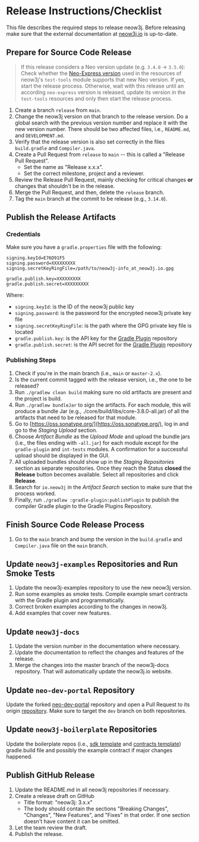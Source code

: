 # Release Instructions/Checklist

This file describes the required steps to release neow3j. Before releasing make sure that the external documentation
at [neow3j.io](https://neow3j.io) is up-to-date.

## Prepare for Source Code Release

> If this release considers a Neo version update (e.g. `3.4.0` &rarr; `3.5.0`): Check whether the [Neo-Express
> version](https://github.com/neo-project/neo-express/releases) used in the resources of neow3j's `test-tools` module 
> supports that new Neo version. If yes, start the release process. Otherwise, wait with this release until 
> an according `neo-express` version is released, update its version in the `test-tools` resources and only then 
> start the release process. 

1. Create a branch `release` from `main`.
2. Change the neow3j version on that branch to the release version. Do a global search with the previous version number
   and replace it with the new version number. There should be two affected files, i.e., `README.md`,
   and `DEVELOPMENT.md`.
3. Verify that the release version is also set correctly in the files `build.gradle` and `Compiler.java`.
4. Create a Pull Request from `release` to `main` -- this is called a "Release Pull Request".
    - Set the name as "Release x.x.x".
    - Set the correct milestone, project and a reviewer.
5. Review the Release Pull Request, mainly checking for critical changes **or** changes that shouldn't be in the
   release.
6. Merge the Pull Request, and then, delete the `release` branch.
7. Tag the `main` branch at the commit to be release (e.g., `3.14.0`).

## Publish the Release Artifacts

### Credentials

Make sure you have a `gradle.properties` file with the following:

```
signing.keyId=E76D91F5
signing.password=XXXXXXXXX
signing.secretKeyRingFile=/path/to/neow3j-info_at_neow3j.io.gpg

gradle.publish.key=XXXXXXXXX
gradle.publish.secret=XXXXXXXXX
```

Where:

- `signing.keyId`: is the ID of the neow3j public key
- `signing.password`: is the password for the encrypted neow3j private key file
- `signing.secretKeyRingFile`: is the path where the GPG private key file is located
- `gradle.publish.key`: is the API key for the [Gradle Plugin](https://plugins.gradle.org) repository
- `gradle.publish.secret`: is the API secret for the [Gradle Plugin](https://plugins.gradle.org) repository

### Publishing Steps

1. Check if you're in the main branch (i.e., `main` or `master-2.x`).
2. Is the current commit tagged with the release version, i.e., the one to be released?
3. Run `./gradlew clean build` making sure no old artifacts are present and the project is build.
4. Run `./gradlew bundleJar` to sign the artifacts. For each module, this will produce a bundle Jar (e.g.,
   ./core/build/libs/core-3.8.0-all.jar) of all the artifacts that need to be released for that module.
5. Go to [https://oss.sonatype.org/](https://oss.sonatype.org/), log in and go to the *Staging Upload* section.
6. Choose *Artifact Bundle* as the *Upload Mode* and upload the bundle jars (i.e., the files ending with `-all.jar`) for
   each module except for the `gradle-plugin` and `int-tests` modules. A confirmation for a successful upload should be
   displayed in the GUI.
7. All uploaded bundles should show up in the *Staging Repositories* section as separate repositories. Once they reach
   the Status **closed** the **Release** button becomes available. Select all repositories and click **Release**.
8. Search for `io.neow3j` in the *Artifact Search* section to make sure that the process worked.
9. Finally, run `./gradlew :gradle-plugin:publishPlugin` to publish the compiler Gradle plugin to the Gradle Plugins
   Repository.

## Finish Source Code Release Process

1. Go to the `main` branch and bump the version in the `build.gradle` and `Compiler.java` file on the `main` branch.

## Update `neow3j-examples` Repositories and Run Smoke Tests

1. Update the neow3j-examples repository to use the new neow3j version.
2. Run some examples as smoke tests. Compile example smart contracts with the Gradle plugin and programmatically.
3. Correct broken examples according to the changes in neow3j.
4. Add examples that cover new features.

## Update `neow3j-docs`

1. Update the version number in the documentation where necessary.
2. Update the documentation to reflect the changes and features of the release.
3. Merge the changes into the master branch of the neow3j-docs repository. That will automatically update the neow3j.io
   website.

## Update `neo-dev-portal` Repository

Update the forked [neo-dev-portal](https://github.com/AxLabs/neo-dev-portal) repository and open a Pull Request to its
origin [repository](https://github.com/neo-project/neo-dev-portal). Make sure to target the `dev` branch on both
repositories.

## Update `neow3j-boilerplate` Repositories

Update the boilerplate repos (i.e., [sdk template](https://github.com/neow3j/neow3j-boilerplate-sdk) and
[contracts template](https://github.com/neow3j/neow3j-boilerplate-sdk)) gradle.build file and possibly the example
contract if major changes happened.

## Publish GitHub Release

1. Update the README.md in all neow3j repositories if necessary.
2. Create a release draft on GitHub
    - Title format: "neow3j: 3.x.x"
    - The body should contain the sections "Breaking Changes", "Changes", "New Features", and "Fixes" in that order. If
      one section doesn't have content it can be omitted.
3. Let the team review the draft.
4. Publish the release.
